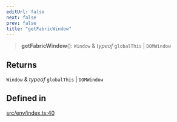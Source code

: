 ```yaml
---
editUrl: false
next: false
prev: false
title: "getFabricWindow"
---
```


> **getFabricWindow**(): `Window` & *typeof* `globalThis` \| `DOMWindow`

## Returns

`Window` & *typeof* `globalThis` \| `DOMWindow`

## Defined in

[src/env/index.ts:40](https://github.com/fabricjs/fabric.js/blob/5c1240d8b4662e45868dd33f385f941de21c8e9c/src/env/index.ts#L40)
